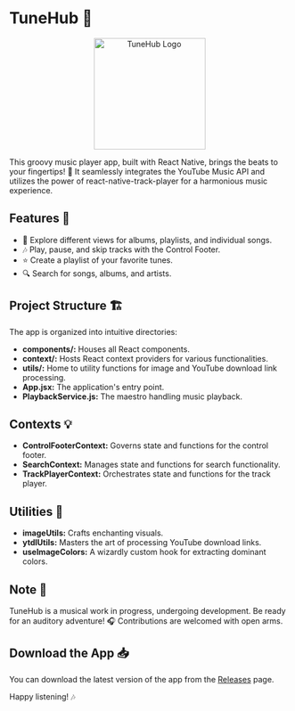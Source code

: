 # TuneHub 🎵

<div align="center">
  <img src="your_app_logo.png" alt="TuneHub Logo" width="200"/>
</div>

This groovy music player app, built with React Native, brings the beats to your fingertips! 🚀 It seamlessly integrates the YouTube Music API and utilizes the power of react-native-track-player for a harmonious music experience. 

## Features 🎉

- 📱 Explore different views for albums, playlists, and individual songs.
- 🎶 Play, pause, and skip tracks with the Control Footer.
- ⭐ Create a playlist of your favorite tunes.
- 🔍 Search for songs, albums, and artists.

## Project Structure 🏗️

The app is organized into intuitive directories:

- **components/:** Houses all React components.
- **context/:** Hosts React context providers for various functionalities.
- **utils/:** Home to utility functions for image and YouTube download link processing.
- **App.jsx:** The application's entry point.
- **PlaybackService.js:** The maestro handling music playback.

## Contexts 💡

- **ControlFooterContext:** Governs state and functions for the control footer.
- **SearchContext:** Manages state and functions for search functionality.
- **TrackPlayerContext:** Orchestrates state and functions for the track player.

## Utilities 🧰

- **imageUtils:** Crafts enchanting visuals.
- **ytdlUtils:** Masters the art of processing YouTube download links.
- **useImageColors:** A wizardly custom hook for extracting dominant colors.

## Note 📝

TuneHub is a musical work in progress, undergoing development. Be ready for an auditory adventure! 🎧 Contributions are welcomed with open arms.

## Download the App 📥

You can download the latest version of the app from the [Releases](https://github.com/2004durgesh/TuneHub/releases/) page.

Happy listening! 🎶
